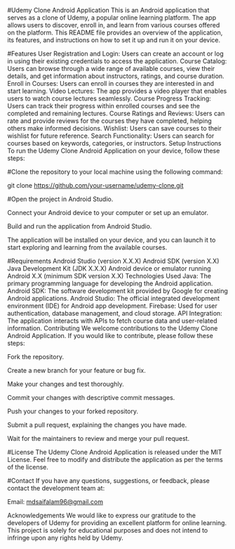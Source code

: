 #Udemy Clone Android Application
This is an Android application that serves as a clone of Udemy, a popular online learning platform. The app allows users to discover, enroll in, and learn from various courses offered on the platform. This README file provides an overview of the application, its features, and instructions on how to set it up and run it on your device.

#Features
User Registration and Login: Users can create an account or log in using their existing credentials to access the application.
Course Catalog: Users can browse through a wide range of available courses, view their details, and get information about instructors, ratings, and course duration.
Enroll in Courses: Users can enroll in courses they are interested in and start learning.
Video Lectures: The app provides a video player that enables users to watch course lectures seamlessly.
Course Progress Tracking: Users can track their progress within enrolled courses and see the completed and remaining lectures.
Course Ratings and Reviews: Users can rate and provide reviews for the courses they have completed, helping others make informed decisions.
Wishlist: Users can save courses to their wishlist for future reference.
Search Functionality: Users can search for courses based on keywords, categories, or instructors.
Setup Instructions
To run the Udemy Clone Android Application on your device, follow these steps:

#Clone the repository to your local machine using the following command:

git clone https://github.com/your-username/udemy-clone.git

#Open the project in Android Studio.

Connect your Android device to your computer or set up an emulator.

Build and run the application from Android Studio.

The application will be installed on your device, and you can launch it to start exploring and learning from the available courses.

#Requirements
Android Studio (version X.X.X)
Android SDK (version X.X)
Java Development Kit (JDK X.X.X)
Android device or emulator running Android X.X (minimum SDK version X.X)
Technologies Used
Java: The primary programming language for developing the Android application.
Android SDK: The software development kit provided by Google for creating Android applications.
Android Studio: The official integrated development environment (IDE) for Android app development.
Firebase: Used for user authentication, database management, and cloud storage.
API Integration: The application interacts with APIs to fetch course data and user-related information.
Contributing
We welcome contributions to the Udemy Clone Android Application. If you would like to contribute, please follow these steps:

Fork the repository.

Create a new branch for your feature or bug fix.

Make your changes and test thoroughly.

Commit your changes with descriptive commit messages.

Push your changes to your forked repository.

Submit a pull request, explaining the changes you have made.

Wait for the maintainers to review and merge your pull request.

#License
The Udemy Clone Android Application is released under the MIT License. Feel free to modify and distribute the application as per the terms of the license.

#Contact
If you have any questions, suggestions, or feedback, please contact the development team at:

Email: mdsaifalam96@gmail.com

Acknowledgements
We would like to express our gratitude to the developers of Udemy for providing an excellent platform for online learning. This project is solely for educational purposes and does not intend to infringe upon any rights held by Udemy.





